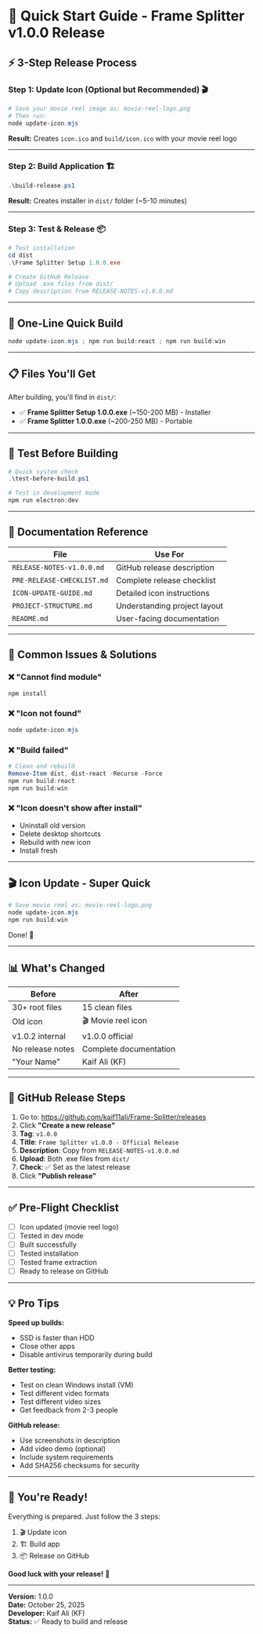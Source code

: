 # 🚀 Quick Start Guide - Frame Splitter v1.0.0 Release

## ⚡ 3-Step Release Process

### Step 1: Update Icon (Optional but Recommended) 🎬
```powershell
# Save your movie reel image as: movie-reel-logo.png
# Then run:
node update-icon.mjs
```
**Result:** Creates `icon.ico` and `build/icon.ico` with your movie reel logo

---

### Step 2: Build Application 🏗️
```powershell
.\build-release.ps1
```
**Result:** Creates installer in `dist/` folder (~5-10 minutes)

---

### Step 3: Test & Release 📦
```powershell
# Test installation
cd dist
.\Frame Splitter Setup 1.0.0.exe

# Create GitHub Release
# Upload .exe files from dist/
# Copy description from RELEASE-NOTES-v1.0.0.md
```

---

## 🎯 One-Line Quick Build

```powershell
node update-icon.mjs ; npm run build:react ; npm run build:win
```

---

## 📋 Files You'll Get

After building, you'll find in `dist/`:
- ✅ **Frame Splitter Setup 1.0.0.exe** (~150-200 MB) - Installer
- ✅ **Frame Splitter 1.0.0.exe** (~200-250 MB) - Portable

---

## 🧪 Test Before Building

```powershell
# Quick system check
.\test-before-build.ps1

# Test in development mode
npm run electron:dev
```

---

## 📖 Documentation Reference

| File | Use For |
|------|---------|
| `RELEASE-NOTES-v1.0.0.md` | GitHub release description |
| `PRE-RELEASE-CHECKLIST.md` | Complete release checklist |
| `ICON-UPDATE-GUIDE.md` | Detailed icon instructions |
| `PROJECT-STRUCTURE.md` | Understanding project layout |
| `README.md` | User-facing documentation |

---

## 🐛 Common Issues & Solutions

### ❌ "Cannot find module"
```powershell
npm install
```

### ❌ "Icon not found"
```powershell
node update-icon.mjs
```

### ❌ "Build failed"
```powershell
# Clean and rebuild
Remove-Item dist, dist-react -Recurse -Force
npm run build:react
npm run build:win
```

### ❌ "Icon doesn't show after install"
- Uninstall old version
- Delete desktop shortcuts
- Rebuild with new icon
- Install fresh

---

## 🎬 Icon Update - Super Quick

```powershell
# Save movie reel as: movie-reel-logo.png
node update-icon.mjs
npm run build:win
```
Done! 🎉

---

## 📊 What's Changed

| Before | After |
|--------|-------|
| 30+ root files | 15 clean files |
| Old icon | 🎬 Movie reel icon |
| v1.0.2 internal | v1.0.0 official |
| No release notes | Complete documentation |
| "Your Name" | Kaif Ali (KF) |

---

## 🔗 GitHub Release Steps

1. Go to: https://github.com/kaif11ali/Frame-Splitter/releases
2. Click **"Create a new release"**
3. **Tag**: `v1.0.0`
4. **Title**: `Frame Splitter v1.0.0 - Official Release`
5. **Description**: Copy from `RELEASE-NOTES-v1.0.0.md`
6. **Upload**: Both .exe files from `dist/`
7. **Check**: ✅ Set as the latest release
8. Click **"Publish release"**

---

## ✅ Pre-Flight Checklist

- [ ] Icon updated (movie reel logo)
- [ ] Tested in dev mode
- [ ] Built successfully
- [ ] Tested installation
- [ ] Tested frame extraction
- [ ] Ready to release on GitHub

---

## 💡 Pro Tips

**Speed up builds:**
- SSD is faster than HDD
- Close other apps
- Disable antivirus temporarily during build

**Better testing:**
- Test on clean Windows install (VM)
- Test different video formats
- Test different video sizes
- Get feedback from 2-3 people

**GitHub release:**
- Use screenshots in description
- Add video demo (optional)
- Include system requirements
- Add SHA256 checksums for security

---

## 🎉 You're Ready!

Everything is prepared. Just follow the 3 steps:

1. 🎬 Update icon
2. 🏗️ Build app  
3. 📦 Release on GitHub

**Good luck with your release!** 🚀

---

**Version:** 1.0.0  
**Date:** October 25, 2025  
**Developer:** Kaif Ali (KF)  
**Status:** ✅ Ready to build and release
